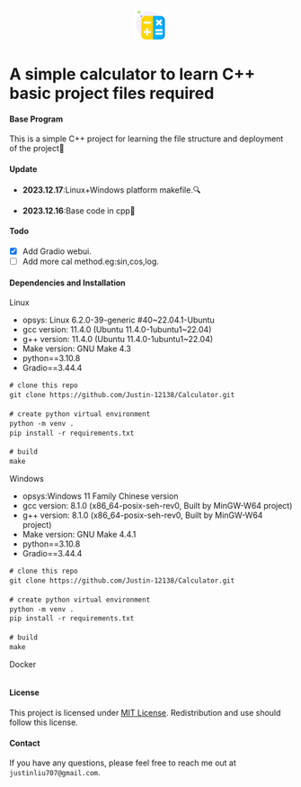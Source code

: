 <p align="center">
    <img height="60px" width="60px" src="doc/assets/calc.svg" />
</p>

#  A simple calculator to learn C++ basic project files required

#### Base Program

This is a simple C++ project for learning the file structure and deployment of the project🤗

#### Update

+ **2023.12.17**:Linux+Windows platform makefile.🔍

+ **2023.12.16**:Base code in cpp:cactus:

#### Todo

- [x] Add Gradio webui.
- [ ] Add more cal method.eg:sin,cos,log.

#### Dependencies and Installation

Linux

+ opsys: Linux 6.2.0-39-generic #40~22.04.1-Ubuntu
+ gcc version: 11.4.0 (Ubuntu 11.4.0-1ubuntu1~22.04) 
+ g++ version: 11.4.0 (Ubuntu 11.4.0-1ubuntu1~22.04)
+ Make version: GNU Make 4.3
+ python==3.10.8
+ Gradio==3.44.4

```latex
# clone this repo
git clone https://github.com/Justin-12138/Calculator.git

# create python virtual environment
python -m venv .
pip install -r requirements.txt

# build
make
```

Windows

+ opsys:Windows 11 Family Chinese version
+ gcc version: 8.1.0 (x86_64-posix-seh-rev0, Built by MinGW-W64 project)
+ g++ version: 8.1.0 (x86_64-posix-seh-rev0, Built by MinGW-W64 project)
+ Make version: GNU Make 4.4.1
+ python==3.10.8
+ Gradio==3.44.4

```latex
# clone this repo
git clone https://github.com/Justin-12138/Calculator.git

# create python virtual environment
python -m venv .
pip install -r requirements.txt

# build
make

```

Docker

```latex

```

#### License

This project is licensed under <a rel="license" href="https://github.com/Justin-12138/Calculator/blob/main/LICENSE">MIT License</a>. Redistribution and use should follow this license.

#### Contact

If you have any questions, please feel free to reach me out at `justinliu707@gmail.com`. 
